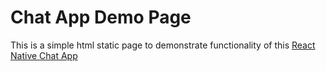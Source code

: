 # Chat App Demo Page

This is a simple html static page to demonstrate functionality of this [React Native Chat App](https://github.com/evagrean/chat-app)
